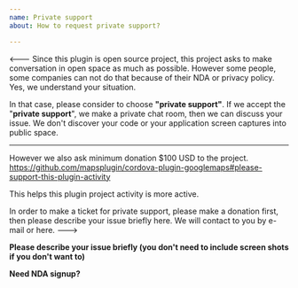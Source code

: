 ```yaml
---
name: Private support
about: How to request private support?

---
```


<---
Since this plugin is open source project, this project asks to make conversation in open space as much as possible.
However some people, some companies can not do that because of their NDA or privacy policy.
Yes, we understand your situation.

In that case, please consider to choose **"private support"**.
If we accept the "**private support**", we make a private chat room, then we can discuss your issue.
We don't discover your code or your application screen captures into public space.

------------------

However we also ask minimum donation $100 USD to the project.
https://github.com/mapsplugin/cordova-plugin-googlemaps#please-support-this-plugin-activity

This helps this plugin project activity is more active.

In order to make a ticket for private support, please make a donation first, then please describe your issue briefly here.
We will contact to you by e-mail or here.
--->

**Please describe your issue briefly (you don't need to include screen shots if you don't want to)**

**Need NDA signup?**
